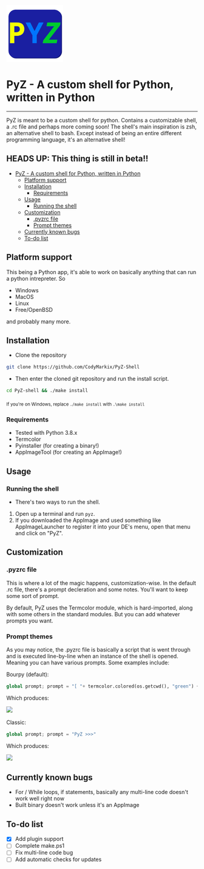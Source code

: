 <img class="container" src="icon/PyZlogo.png" width="150" height="150">

# PyZ - A custom shell for Python, written in Python

- - -

PyZ is meant to be a custom shell for python. Contains a customizable shell, a .rc file and perhaps more coming soon! The shell's main inspiration is zsh, an alternative shell to bash. Except instead of being an entire different programming language, it's an alternative shell!

<h2> HEADS UP: This thing is still in beta!! </h2>

- [PyZ - A custom shell for Python, written in Python](#pyz---a-custom-shell-for-python-written-in-python)
  - [Platform support](#platform-support)
  - [Installation](#installation)
    - [Requirements](#requirements)
  - [Usage](#usage)
    - [Running the shell](#running-the-shell)
  - [Customization](#customization)
    - [.pyzrc file](#pyzrc-file)
    - [Prompt themes](#prompt-themes)
  - [Currently known bugs](#currently-known-bugs)
  - [To-do list](#to-do-list)

## Platform support

This being a Python app, it's able to work on basically anything that can run a python intrepreter. So

- Windows
- MacOS
- Linux
- Free/OpenBSD

and probably many more.

## Installation

- Clone the repository

```bash
git clone https://github.com/CodyMarkix/PyZ-Shell
```

- Then enter the cloned git repository and run the install script.

```bash
cd PyZ-shell && ./make install
```
<sub> If you're on Windows, replace `./make install` with `.\make install`</sub>

### Requirements

- Tested with Python 3.8.x
- Termcolor
- Pyinstaller (for creating a binary!)
- AppImageTool (for creating an AppImage!)

## Usage

### Running the shell
- There's two ways to run the shell.

1. Open up a terminal and run `pyz`.
2. If you downloaded the AppImage and used something like AppImageLauncher to register it into your DE's menu, open that menu and click on "PyZ".

## Customization

### .pyzrc file
This is where a lot of the magic happens, customization-wise. In the default .rc file, there's a prompt decleration and some notes. You'll want to keep some sort of prompt.

By default, PyZ uses the Termcolor module, which is hard-imported, along with some others in the standard modules. But you can add whatever prompts you want.

### Prompt themes

As you may notice, the .pyzrc file is basically a script that is went through and is executed line-by-line when an instance of the shell is opened. Meaning you can have various prompts. Some examples include:

Bourpy (default):
```python
global prompt; prompt = "[ "+ termcolor.colored(os.getcwd(), "green") + " ]"+ termcolor.colored(" >", "blue")
```
Which produces:

<img src="https://i.imgur.com/i3RT4U3.png">

Classic:
```python
global prompt; prompt = "PyZ >>>"
```
Which produces:

<img src="https://i.imgur.com/09JzFRO.png">


## Currently known bugs

- For / While loops, if statements, basically any multi-line code doesn't work well right now
- Built binary doesn't work unless it's an AppImage

## To-do list

- [x] Add plugin support
- [ ] Complete make.ps1
- [ ] Fix multi-line code bug
- [ ] Add automatic checks for updates